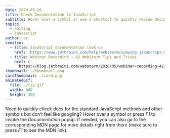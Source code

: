 ```yaml
---
date: 2020-05-26
title: Check Documentation in JavaScript
subtitle: Hover over a symbol or use a shortcut to quickly review documentation.
topics:
  - editing
  - javascript
author: er
seealso:
  - title: JavaScript documentation look-up
    href: 'https://www.jetbrains.com/help/webstorm/viewing-javascript-reference.html'
  - title: Webinar Recording - 42 WebStorm Tips and Tricks
    href: >-
      https://blog.jetbrains.com/webstorm/2020/05/webinar-recording-42-webstorm-tips-and-tricks/
thumbnail: ./thumbnail.png
cardThumbnail: ./card.png
animatedGif:
  file: ./tip.gif
  width: 600
  height: 300
---
```

Need to quickly check docs for the standard JavaScript methods and other symbols but don’t feel like googling? Hover over a symbol or press *F1* to invoke the *Documentation* popup. If needed, you can also go to the corresponding MDN page for more details right from there (make sure to press *F1* to see the MDN link).
